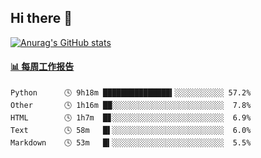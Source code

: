 ## Hi there 👋

[![Anurag's GitHub stats](https://github-readme-stats-orilights.vercel.app/api?username=orilights)](https://github.com/anuraghazra/github-readme-stats)

<!--
**OriLight152/OriLight152** is a ✨ _special_ ✨ repository because its `README.md` (this file) appears on your GitHub profile.

Here are some ideas to get you started:

- 🔭 I’m currently working on ...
- 🌱 I’m currently learning ...
- 👯 I’m looking to collaborate on ...
- 🤔 I’m looking for help with ...
- 💬 Ask me about ...
- 📫 How to reach me: ...
- 😄 Pronouns: ...
- ⚡ Fun fact: ...
-->

<!-- waka-box start -->
#### <a href="https://gist.github.com/92c8d5b388768c10efcba86e82b7c4fb" target="_blank">📊 每周工作报告</a>
```text
Python      🕓 9h18m ███████████████▍░░░░░░░░░░░ 57.2%
Other       🕓 1h16m ██░░░░░░░░░░░░░░░░░░░░░░░░░  7.8%
HTML        🕓 1h7m  █▊░░░░░░░░░░░░░░░░░░░░░░░░░  6.9%
Text        🕓 58m   █▌░░░░░░░░░░░░░░░░░░░░░░░░░  6.0%
Markdown    🕓 53m   █▍░░░░░░░░░░░░░░░░░░░░░░░░░  5.5%
```
<!-- Powered by https://github.com/journey-ad/waka-box-go . -->
<!-- waka-box end -->
